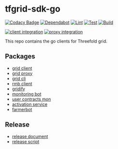 # tfgrid-sdk-go

[![Codacy Badge](https://app.codacy.com/project/badge/Grade/cd6e18aac6be404ab89ec160b4b36671)](https://www.codacy.com/gh/threefoldtech/tfgrid-sdk-go/dashboard?utm_source=github.com&amp;utm_medium=referral&amp;utm_content=threefoldtech/tfgrid-sdk-go&amp;utm_campaign=Badge_Grade) [![Dependabot](https://badgen.net/badge/Dependabot/enabled/green?icon=dependabot)](https://dependabot.com/) [![Lint](https://github.com/threefoldtech/tfgrid-sdk-go/actions/workflows/lint.yml/badge.svg?branch=development)](https://github.com/threefoldtech/tfgrid-sdk-go/actions/workflows/lint.yml)
[![Test](https://github.com/threefoldtech/tfgrid-sdk-go/actions/workflows/test.yml/badge.svg?branch=development)](https://github.com/threefoldtech/tfgrid-sdk-go/actions/workflows/test.yml) [![Build](https://github.com/threefoldtech/tfgrid-sdk-go/actions/workflows/build.yml/badge.svg?branch=development)](https://github.com/threefoldtech/tfgrid-sdk-go/actions/workflows/build.yml)

[![client integration](https://github.com/threefoldtech/tfgrid-sdk-go/actions/workflows/grid-client-integration.yml/badge.svg?branch=development)](https://github.com/threefoldtech/tfgrid-sdk-go/actions/workflows/grid-client-integration.yml) [![proxy integration](https://github.com/threefoldtech/tfgrid-sdk-go/actions/workflows/grid-proxy-integration.yml/badge.svg?branch=development)](https://github.com/threefoldtech/tfgrid-sdk-go/actions/workflows/grid-proxy-integration.yml)

This repo contains the go clients for Threefold grid.

## Packages

-   [grid client](./grid-client/README.md)
-   [grid proxy](./grid-proxy/README.md)
-   [grid cli](./grid-cli/README.md)
-   [rmb client](./rmb-sdk-go/README.md)
-   [gridify](./gridify/README.md)
-   [monitoring bot](./monitoring-bot/README.md)
-   [user contracts mon](./user-contracts-mon/README.md)
-   [activation service](./activation-service/README.md)
-   [farmerbot](./farmerbot/README.md)

## Release

-   [release document](./docs/release.md)
-   [release script](./release.sh)
